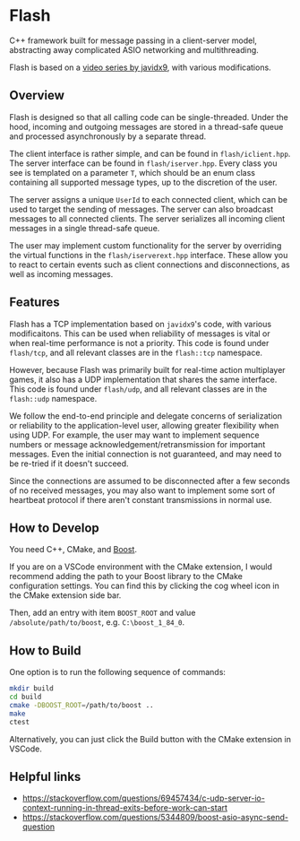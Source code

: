 # Flash

C++ framework built for message passing in a
client-server model, abstracting away complicated
ASIO networking and multithreading.

Flash is based on a
[video series by javidx9](https://www.youtube.com/watch?v=2hNdkYInj4g),
with various modifications.

## Overview

Flash is designed so that all calling code can be
single-threaded. Under the hood, incoming and outgoing
messages are stored in a thread-safe queue and processed
asynchronously by a separate thread.

The client interface is rather simple, and can be found
in `flash/iclient.hpp`. The server interface can be found
in `flash/iserver.hpp`. Every class you see is templated
on a parameter `T`, which should be an enum class containing
all supported message types, up to the discretion of the user.

The server assigns a unique `UserId` to each connected
client, which can be used to target the sending of messages.
The server can also broadcast messages to all connected clients.
The server serializes all incoming client messages in
a single thread-safe queue.

The user may implement custom functionality for the server
by overriding the virtual functions in the `flash/iserverext.hpp`
interface. These allow you to react to certain events such as
client connections and disconnections, as well as incoming
messages.

## Features

Flash has a TCP implementation based on `javidx9`'s code,
with various modificaitons. This can be used when reliability
of messages is vital or when real-time performance is not
a priority. This code is found under `flash/tcp`,
and all relevant classes are in the `flash::tcp` namespace.

However, because Flash was primarily built for real-time
action multiplayer games, it also has a UDP implementation
that shares the same interface. This code is found under
`flash/udp`, and all relevant classes are in the `flash::udp`
namespace.

We follow the end-to-end principle and delegate concerns
of serialization or reliability to the application-level user,
allowing greater flexibility when using UDP.
For example, the user may want to implement
sequence numbers or message acknowledgement/retransmission
for important messages. Even the initial connection is
not guaranteed, and may need to be re-tried if it doesn't
succeed.

Since the connections are assumed to be disconnected
after a few seconds of no received messages,
you may also want to implement some sort of heartbeat
protocol if there aren't constant transmissions
in normal use.

## How to Develop

You need C++, CMake, and [Boost](https://www.boost.org/).

If you are on a VSCode environment with the CMake extension,
I would recommend adding the path to your Boost library
to the CMake configuration settings. You can find this by
clicking the cog wheel icon in the CMake extension side bar.

Then, add an entry with item `BOOST_ROOT` and value
`/absolute/path/to/boost`, e.g. `C:\boost_1_84_0`.

## How to Build

One option is to run the following sequence of commands:

```bash
mkdir build
cd build
cmake -DBOOST_ROOT=/path/to/boost ..
make
ctest
```

Alternatively, you can just click the Build button with
the CMake extension in VSCode.

## Helpful links

* https://stackoverflow.com/questions/69457434/c-udp-server-io-context-running-in-thread-exits-before-work-can-start
* https://stackoverflow.com/questions/5344809/boost-asio-async-send-question
